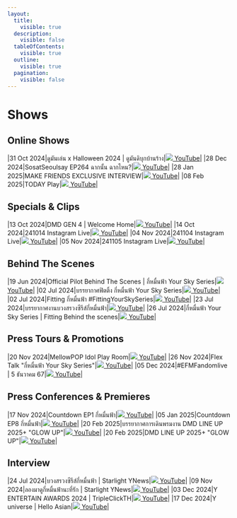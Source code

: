 ```yaml
---
layout:
  title:
    visible: true
  description:
    visible: false
  tableOfContents:
    visible: true
  outline:
    visible: true
  pagination:
    visible: false
---
```


# Shows

## Online Shows

|31 Oct 2024|ดูมันเล่น x Halloween 2024 \| ดูมันดิบุกบ้านร้าง|[![](https://img.icons8.com/color/24/youtube-play.png) YouTube](https://youtu.be/49tNZ508naU)|
|28 Dec 2024|SosatSeoulsay EP264 ฉากนั้น ฉากไหน?|[![](https://img.icons8.com/color/24/youtube-play.png) YouTube](https://youtu.be/HHaOtKCgOoo)|
|28 Jan 2025|MAKE FRIENDS EXCLUSIVE INTERVIEW|[![](https://img.icons8.com/color/24/youtube-play.png) YouTube](https://youtu.be/yDeWjaKUyjo)|
|08 Feb 2025|TODAY Play|[![](https://img.icons8.com/color/24/youtube-play.png) YouTube](https://youtu.be/3o1DUDcTSgI)|



## Specials & Clips

|13 Oct 2024|DMD GEN 4 \| Welcome Home|[![](https://img.icons8.com/color/24/youtube-play.png) YouTube](https://youtu.be/9tmVht5C3Pw)|
|14 Oct 2024|241014 Instagram Live|[![](https://img.icons8.com/color/24/youtube-play.png) YouTube](https://youtu.be/H8rxL7vqTZ4&t=1785)|
|04 Nov 2024|241104 Instagram Live|[![](https://img.icons8.com/color/24/youtube-play.png) YouTube](https://youtu.be/aDlnpMD1sFY?si=p3DLbhGrn36NQ2l1)|
|05 Nov 2024|241105 Instagram Live|[![](https://img.icons8.com/color/24/youtube-play.png) YouTube](https://youtu.be/jK8Pqih3gHw?si=jvemL6kEfmxk7bOG)|



## Behind The Scenes

|19 Jun 2024|Official Pilot Behind The Scenes \| กี่หมื่นฟ้า Your Sky Series|[![](https://img.icons8.com/color/24/youtube-play.png) YouTube](https://youtu.be/lDf-wEXtnBw?si=1K1X4glVBVbZRbiV)|
|02 Jul 2024|บรรยากาศฟิตติ้ง กี่หมื่นฟ้า Your Sky Series|[![](https://img.icons8.com/color/24/youtube-play.png) YouTube](https://youtu.be/EYYbdGk7poo?si=xMBnqxOKasS59yVL)|
|02 Jul 2024|Fitting กี่หมื่นฟ้า #FittingYourSkySeries|[![](https://img.icons8.com/color/24/youtube-play.png) YouTube](https://www.youtube.com/live/wkSbWrS3hxE?si=T2QqOPPXid5T07T-)|
|23 Jul 2024|บรรยากาศงานบวงสรวงซีรีส์กี่หมื่นฟ้า|[![](https://img.icons8.com/color/24/youtube-play.png) YouTube](https://www.youtube.com/live/BfyyW_jQvns?si=Zk2bqdxli6UYPTsM)|
|26 Jul 2024|กี่หมื่นฟ้า Your Sky Series \| Fitting Behind the scenes|[![](https://img.icons8.com/color/24/youtube-play.png) YouTube](https://youtu.be/brfh1SWHfa8?si=X2xJkK7HJ9lCXT1L)|



## Press Tours & Promotions

|20 Nov 2024|MellowPOP Idol Play Room|[![](https://img.icons8.com/color/24/youtube-play.png) YouTube](https://www.youtube.com/live/ZZx6x2nw3JQ)|
|26 Nov 2024|Flex Talk "กี่หมื่นฟ้า Your Sky Series"|[![](https://img.icons8.com/color/24/youtube-play.png) YouTube](https://www.youtube.com/live/2PRJiyH9DDU)|
|05 Dec 2024|#EFMFandomlive \| 5 ธันวาคม 67|[![](https://img.icons8.com/color/24/youtube-play.png) YouTube](https://www.youtube.com/live/Ez6-ESo1GXo)|



## Press Conferences & Premieres

|17 Nov 2024|Countdown EP1 กี่หมื่นฟ้า|[![](https://img.icons8.com/color/24/youtube-play.png) YouTube](https://www.youtube.com/live/4T3aQj7k8-k?si=qS77M_l3zj34t0T-)|
|05 Jan 2025|Countdown EP8 กี่หมื่นฟ้า|[![](https://img.icons8.com/color/24/youtube-play.png) YouTube](https://www.youtube.com/live/uC4Boe4Vlsw)|
|20 Feb 2025|บรรยากาศการเดินพรมงาน DMD LINE UP 2025+ "GLOW UP"|[![](https://img.icons8.com/color/24/youtube-play.png) YouTube](https://www.youtube.com/live/pfzNkt5FJzQ?si=zpcxdVi3kZ-FbFiU&t=2958)|
|20 Feb 2025|DMD LINE UP 2025+ "GLOW UP"|[![](https://img.icons8.com/color/24/youtube-play.png) YouTube](https://www.youtube.com/live/kxEQvN8B6o0?si=OJrVz646x1eBtrmL&t=9634)|



## Interview

|24 Jul 2024|บวงสรวงซีรีส์กี่หมื่นฟ้า \| Starlight YNews|[![](https://img.icons8.com/color/24/youtube-play.png) YouTube](https://youtu.be/ZK5CiEEVJ-E)|
|09 Nov 2024|ลองมาดูกี่หมื่นฟ้านะที่รัก \| Starlight YNews|[![](https://img.icons8.com/color/24/youtube-play.png) YouTube](https://youtu.be/y0WbVwDntEg)|
|03 Dec 2024|Y ENTERTAIN AWARDS 2024 \| TripleClickTH|[![](https://img.icons8.com/color/24/youtube-play.png) YouTube](https://youtu.be/2eiUvOSLTMc)|
|17 Dec 2024|Y universe \| Hello Asian|[![](https://img.icons8.com/color/24/youtube-play.png) YouTube](https://www.youtube.com/live/kGnnkACaP1g)|

